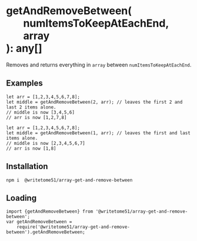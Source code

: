 # getAndRemoveBetween(<br>&nbsp;&nbsp;&nbsp;&nbsp;&nbsp;&nbsp;&nbsp;numItemsToKeepAtEachEnd,<br>&nbsp;&nbsp;&nbsp;&nbsp;&nbsp;&nbsp;&nbsp;array<br>): any[] 

Removes and returns everything in `array` between `numItemsToKeepAtEachEnd`.  

## Examples
```
let arr = [1,2,3,4,5,6,7,8];  
let middle = getAndRemoveBetween(2, arr); // leaves the first 2 and last 2 items alone.
// middle is now [3,4,5,6]  
// arr is now [1,2,7,8]

let arr = [1,2,3,4,5,6,7,8];  
let middle = getAndRemoveBetween(1, arr); // leaves the first and last items alone.
// middle is now [2,3,4,5,6,7]  
// arr is now [1,8]
```

## Installation
`npm i  @writetome51/array-get-and-remove-between`

## Loading
```
import {getAndRemoveBetween} from '@writetome51/array-get-and-remove-between';
var getAndRemoveBetween = 
    require('@writetome51/array-get-and-remove-between').getAndRemoveBetween;
```